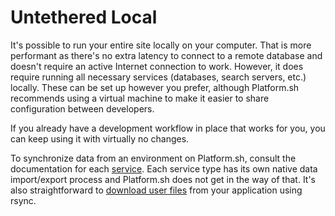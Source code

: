 # Untethered Local

It's possible to run your entire site locally on your computer.  That is more performant as there's no extra latency to connect to a remote database and doesn't require an active Internet connection to work.  However, it does require running all necessary services (databases, search servers, etc.) locally.  These can be set up however you prefer, although Platform.sh recommends using a virtual machine to make it easier to share configuration between developers.

If you already have a development workflow in place that works for you, you can keep using it with virtually no changes.

To synchronize data from an environment on Platform.sh, consult the documentation for each [service](/services.md).  Each service type has its own native data import/export process and Platform.sh does not get in the way of that.  It's also straightforward to [download user files](/administration/exporting.md#downloading-files) from your application using rsync.


